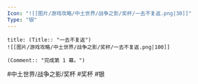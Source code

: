 ```yaml
---
Icon: "![[图片/游戏攻略/中土世界/战争之影/奖杯/一去不复返.png|30]]"
Type: "银"
---
```

```ad-common-silver-trophy
title: (Title:: "一去不复返")
![[图片/游戏攻略/中土世界/战争之影/奖杯/一去不复返.png|100]]

(Comment:: "完成第 1 幕。")
```

#中土世界/战争之影/奖杯 #奖杯 #银
